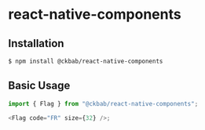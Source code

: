 # react-native-components

## Installation

```bash
$ npm install @ckbab/react-native-components
```

## Basic Usage

```js
import { Flag } from "@ckbab/react-native-components";

<Flag code="FR" size={32} />;
```

